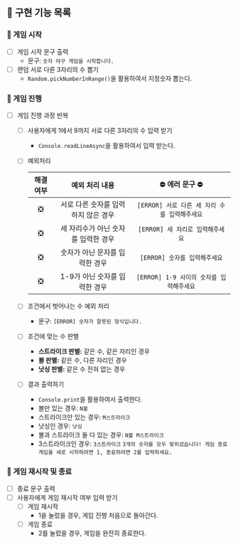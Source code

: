## 📁 구현 기능 목록

### 📍 게임 시작

- [ ] 게임 시작 문구 출력
  - 문구: `숫자 야구 게임을 시작합니다.`
- [ ] 랜덤 서로 다른 3자리의 수 뽑기
  - `Random.pickNumberInRange()`을 활용하여서 지정숫자 뽑는다.

### 📍 게임 진행

- [ ] 게임 진행 과정 반복
  - [ ] 사용자에게 1에서 9까지 서로 다른 3자리의 수 입력 받기
    - `Console.readLineAsync`을 활용하여서 입력 받는다.
  - [ ] 예외처리

    |해결여부|예외 처리 내용|⛔️ 에러 문구 ⛔️|
    |:------:|:----------:|:------------:|
    |❎|서로 다른 숫자를 입력하지 않은 경우|`[ERROR] 서로 다른 세 자리 수를 입력해주세요`|
    |❎|세 자리수가 아닌 숫자를 입력한 경우|`[ERROR] 세 자리로 입력해주세요`|
    |❎|숫자가 아닌 문자를 입력한 경우|`[ERROR] 숫자를 입력해주세요`|
    |❎|1-9가 아닌 숫자를 입력한 경우|`[ERROR] 1-9 사이의 숫자를 입력해주세요`|

  - [ ] 조건에서 벗어나는 수 예외 처리
    - 문구: `[ERROR] 숫자가 잘못된 형식입니다.`
  - [ ] 조건에 맞는 수 판별
    - **스트라이크 판별:** 같은 수, 같은 자리인 경우
    - **볼 판별:** 같은 수, 다른 자리인 경우
    - **낫싱 판별:** 같은 수 전혀 없는 경우
  - [ ] 결과 출력하기
    - `Console.print`을 활용하여서 출력한다.
    - 볼만 있는 경우: `N볼`
    - 스트라이크만 있는 경우: `M스트라이크`
    - 낫싱인 경우: `낫싱`
    - 볼과 스트라이크 둘 다 있는 경우: `N볼 M스트라이크`
    - 3스트라이크인 경우:
      `3스트라이크`
      `3개의 숫자를 모두 맞히셨습니다! 게임 종료`
      `게임을 새로 시작하려면 1, 종료하려면 2를 입력하세요.`

### 📍 게임 재시작 및 종료
- [ ] 종료 문구 출력
- [ ] 사용자에게 게임 재시작 여부 입력 받기
  - [ ] 게임 재시작
    - 1을 눌렀을 경우, 게임 진행 처음으로 돌아간다.
  - [ ] 게임 종료
    - 2를 눌렀을 경우, 게임을 완전히 종료한다.
